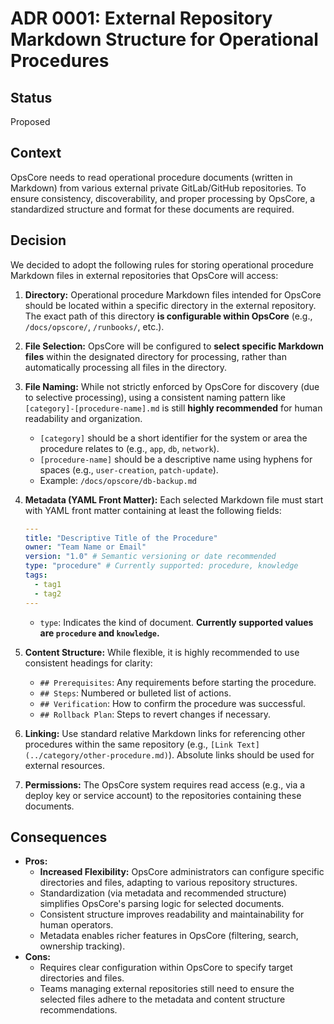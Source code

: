 # ADR 0001: External Repository Markdown Structure for Operational Procedures

## Status

Proposed

## Context

OpsCore needs to read operational procedure documents (written in Markdown) from various external private GitLab/GitHub repositories. To ensure consistency, discoverability, and proper processing by OpsCore, a standardized structure and format for these documents are required.

## Decision

We decided to adopt the following rules for storing operational procedure Markdown files in external repositories that OpsCore will access:

1. **Directory:** Operational procedure Markdown files intended for OpsCore should be located within a specific directory in the external repository. The exact path of this directory **is configurable within OpsCore** (e.g., `/docs/opscore/`, `/runbooks/`, etc.).
2. **File Selection:** OpsCore will be configured to **select specific Markdown files** within the designated directory for processing, rather than automatically processing all files in the directory.
3. **File Naming:** While not strictly enforced by OpsCore for discovery (due to selective processing), using a consistent naming pattern like `[category]-[procedure-name].md` is still **highly recommended** for human readability and organization.
    * `[category]` should be a short identifier for the system or area the procedure relates to (e.g., `app`, `db`, `network`).
    * `[procedure-name]` should be a descriptive name using hyphens for spaces (e.g., `user-creation`, `patch-update`).
    * Example: `/docs/opscore/db-backup.md`
4. **Metadata (YAML Front Matter):** Each selected Markdown file must start with YAML front matter containing at least the following fields:

    ```yaml
    ---
    title: "Descriptive Title of the Procedure"
    owner: "Team Name or Email"
    version: "1.0" # Semantic versioning or date recommended
    type: "procedure" # Currently supported: procedure, knowledge
    tags:
      - tag1
      - tag2
    ---
    ```

    *   `type`: Indicates the kind of document. **Currently supported values are `procedure` and `knowledge`.**

5. **Content Structure:** While flexible, it is highly recommended to use consistent headings for clarity:
    * `## Prerequisites`: Any requirements before starting the procedure.
    * `## Steps`: Numbered or bulleted list of actions.
    * `## Verification`: How to confirm the procedure was successful.
    * `## Rollback Plan`: Steps to revert changes if necessary.
6. **Linking:** Use standard relative Markdown links for referencing other procedures within the same repository (e.g., `[Link Text](../category/other-procedure.md)`). Absolute links should be used for external resources.
7. **Permissions:** The OpsCore system requires read access (e.g., via a deploy key or service account) to the repositories containing these documents.

## Consequences

* **Pros:**
    * **Increased Flexibility:** OpsCore administrators can configure specific directories and files, adapting to various repository structures.
    * Standardization (via metadata and recommended structure) simplifies OpsCore's parsing logic for selected documents.
    * Consistent structure improves readability and maintainability for human operators.
    * Metadata enables richer features in OpsCore (filtering, search, ownership tracking).
* **Cons:**
    * Requires clear configuration within OpsCore to specify target directories and files.
    * Teams managing external repositories still need to ensure the selected files adhere to the metadata and content structure recommendations.
